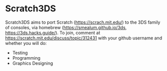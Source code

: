 # Scratch3DS

Scratch3DS aims to port Scratch (https://scrach.mit.edu/) to the 3DS family of consoles, via homebrew (https://smealum.github.io/3ds, https://3ds.hacks.guide/). To join, comment at https://scratch.mit.edu/discuss/topic/312431 with your github username and whether you will do:

* Testing
* Programming
* Graphics Designing

